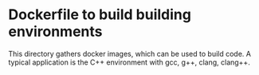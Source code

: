 # Dockerfile to build building environments

 This directory gathers docker images, which can be used to build code.
 A typical application is the C++ environment with gcc, g++, clang, clang++.

 

